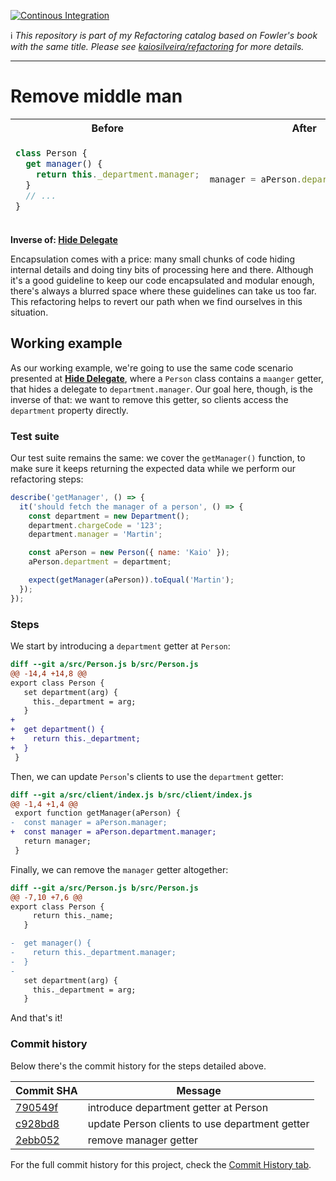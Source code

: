 [![Continous Integration](https://github.com/kaiosilveira/remove-middle-man-refactoring/actions/workflows/ci.yml/badge.svg)](https://github.com/kaiosilveira/remove-middle-man-refactoring/actions/workflows/ci.yml)

ℹ️ _This repository is part of my Refactoring catalog based on Fowler's book with the same title. Please see [kaiosilveira/refactoring](https://github.com/kaiosilveira/refactoring) for more details._

---

# Remove middle man

<table>
<thead>
<tr>
<th>Before</th>
<th>After</th>
</tr>
</thread>
<tobdy>
<tr>
<td>

```javascript
class Person {
  get manager() {
    return this._department.manager;
  }
  // ...
}
```

</td>

<td>

```javascript
manager = aPerson.department.manager;
```

</td>

</tr>
</tobdy>
</table>

**Inverse of: [Hide Delegate](https://github.com/kaiosilveira/hide-delegate-refactoring)**

Encapsulation comes with a price: many small chunks of code hiding internal details and doing tiny bits of processing here and there. Although it's a good guideline to keep our code encapsulated and modular enough, there's always a blurred space where these guidelines can take us too far. This refactoring helps to revert our path when we find ourselves in this situation.

## Working example

As our working example, we're going to use the same code scenario presented at **[Hide Delegate](https://github.com/kaiosilveira/hide-delegate-refactoring)**, where a `Person` class contains a `maanger` getter, that hides a delegate to `department.manager`. Our goal here, though, is the inverse of that: we want to remove this getter, so clients access the `department` property directly.

### Test suite

Our test suite remains the same: we cover the `getManager()` function, to make sure it keeps returning the expected data while we perform our refactoring steps:

```javascript
describe('getManager', () => {
  it('should fetch the manager of a person', () => {
    const department = new Department();
    department.chargeCode = '123';
    department.manager = 'Martin';

    const aPerson = new Person({ name: 'Kaio' });
    aPerson.department = department;

    expect(getManager(aPerson)).toEqual('Martin');
  });
});
```

### Steps

We start by introducing a `department` getter at `Person`:

```diff
diff --git a/src/Person.js b/src/Person.js
@@ -14,4 +14,8 @@
export class Person {
   set department(arg) {
     this._department = arg;
   }
+
+  get department() {
+    return this._department;
+  }
 }
```

Then, we can update `Person`'s clients to use the `department` getter:

```diff
diff --git a/src/client/index.js b/src/client/index.js
@@ -1,4 +1,4 @@
 export function getManager(aPerson) {
-  const manager = aPerson.manager;
+  const manager = aPerson.department.manager;
   return manager;
 }
```

Finally, we can remove the `manager` getter altogether:

```diff
diff --git a/src/Person.js b/src/Person.js
@@ -7,10 +7,6 @@
export class Person {
     return this._name;
   }

-  get manager() {
-    return this._department.manager;
-  }
-
   set department(arg) {
     this._department = arg;
   }
```

And that's it!

### Commit history

Below there's the commit history for the steps detailed above.

| Commit SHA                                                                                                               | Message                                        |
| ------------------------------------------------------------------------------------------------------------------------ | ---------------------------------------------- |
| [790549f](https://github.com/kaiosilveira/remove-middle-man-refactoring/commit/790549fcd4cad93c2298e9878c2c47e7543fd7dd) | introduce department getter at Person          |
| [c928bd8](https://github.com/kaiosilveira/remove-middle-man-refactoring/commit/c928bd898df2dfc0e72891c904b904d0ab35545a) | update Person clients to use department getter |
| [2ebb052](https://github.com/kaiosilveira/remove-middle-man-refactoring/commit/2ebb0521afe4dab1e36b909fced6f42941bb4464) | remove manager getter                          |

For the full commit history for this project, check the [Commit History tab](https://github.com/kaiosilveira/remove-middle-man-refactoring/commits/main).
